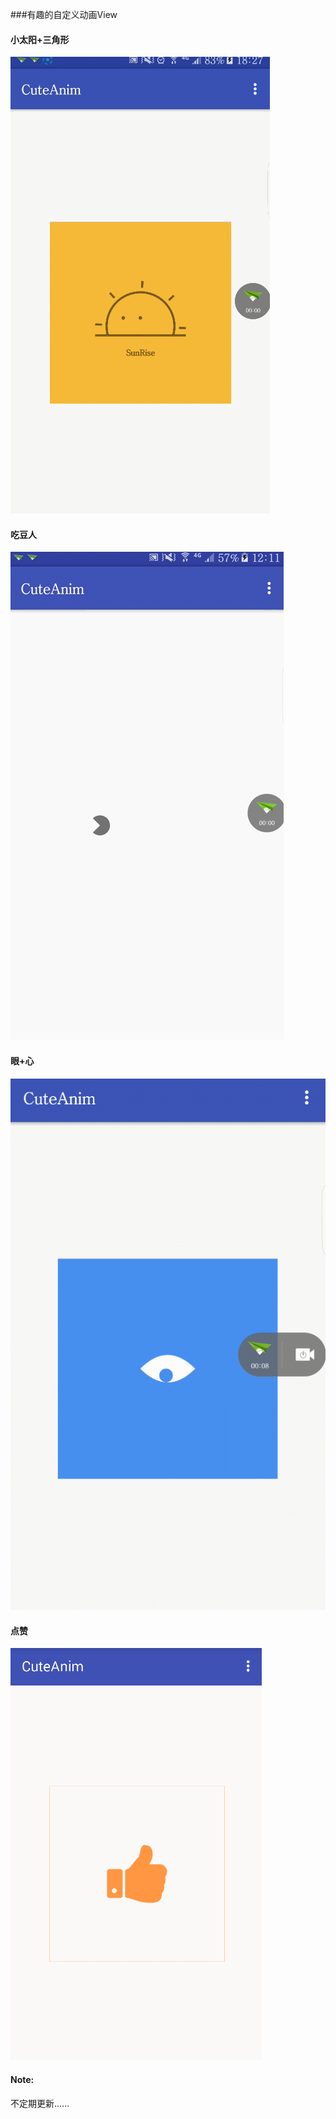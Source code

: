 ###有趣的自定义动画View

#### 小太阳+三角形
![](/pic/demo.gif) 

#### 吃豆人
![](/pic/pacman.gif) 

#### 眼+心
![](/pic/eye.gif) 

#### 点赞
![](/pic/zang.gif) 

#### Note:
不定期更新......